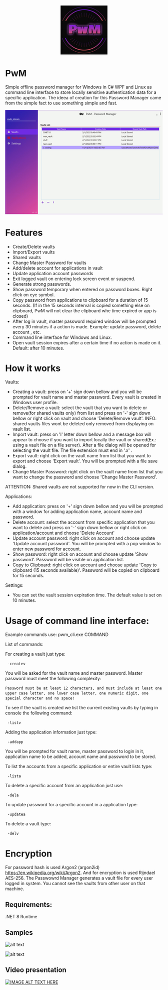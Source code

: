<p align="center">
  <img src="https://github.com/0x78654C/PwM/blob/main/Media/logo.png" width=150>
</p>

# PwM
Simple offline password manager for Windows in C# WPF and Linux as command line interface to store locally sensitive authentication data for a specific application. 
The ideea of creation for this Password Manager came from the simple fact to use something simple and fast.   

![alt text](https://github.com/0x78654C/PwM/blob/main/Media/1v.jpg?raw=true)

# Features

 - Create/Delete vaults
 - Import/Export vaults
 - Shared vaults
 - Change Master Password for vaults
 - Add/delete account for applications in vault
 - Update application account passwords
 - Exit logged vault on entering lock screen event or suspend.
 - Generate strong passwords.
 - Show password temporary when entered on password boxes. Right click on eye symbol.
 - Copy password from applications to clipboard for a duration of 15 seconds.
   (If in the 15 seconds interval is copied something else on clipboard, PwM will not clear the clipboard whe time expired or app is closed) 
 - After log in vault, master password required window will be prompted every 30 minutes if a action is made. Example: update password, delete account , etc.
 - Command line interface for Windows and Linux.
 - Open vault session expires after a certain time if no action is made on it. Default: after 10 minutes.

# How it works

  Vaults:
  - Creating a vault: press on '+' sign down bellow and you will be prompted for vault name and master password. Every vault is created in Windows user profile.
  - Delete/Remove a vault: select the vault that you want to delete or remove(for shared vaults only) from list and press on '-' sign down bellow or right click on vault and choose 'Delete/Remove vault'. INFO: shared vaults files wont be deleted only removed from displaying on vault list.
  - Import vault: press on 'I' letter down bellow and a message box will appear to choose if you want to import locally the vault or shared(Ex.: using a vault file on a file server). After a file dialog will be opened for selecting the vault file. The file extension must end in '.x' .
  - Export vault: right click on the vault name from list that you want to export and choose 'Export vault'. You will be prompted with a file save dialog.
  - Change Master Password: right click on the vault name from list that you want to change the password and choose 'Change Master Password'.
  
  ATTENTION: Shared vaults are not supported for now in the CLI version.
 
  Applications:
  - Add application: press on '+' sign down bellow and you will be prompted with a window for adding application name, account name and password.
  - Delete account: select the account from specific application that you want to delete and press on '-' sign down bellow or right click on application/account and choose 'Delete Account'
  - Update account password: right click on account and choose update 'Update account password'. You will be prompted with a pop window to enter new password for account.
  - Show password: right click on account and choose update 'Show password'. Password will be visible on application list.
  - Copy to Clipboard: right click on account and choose update 'Copy to clipboard (15 seconds available)'. Password will be copied on clipboard for 15 seconds.

  Settings:
  - You can set the vault session expiration time. The default value is set on 10 minutes.

# Usage of command line interface:
 
 Example commands use: pwm_cli.exe COMMAND
 
 List of commands:
 
 For creating a vault just type:
 ```
  -createv
 ```
 You will be asked for the vault name and master password. Master password must meet the following complexity:
 ```
 Password must be at least 12 characters, and must include at least one upper case letter, one lower case letter, one numeric digit, one special character and no space!
 ````

 To see if the vault is created we list the current existing vaults by typing in console the following command:
 ```
  -listv
 ```

 Adding the application information just type:
 ```
  -addapp
 ```
 You will be prompted for vault name, master password to login in it, application name to be added, account name and password to be stored.

 To list the accounts from a specific application or entire vault lists type: 
 ```
  -lista
 ```
 
 To delete a specific account from an application just use:
 ```
  -dela
 ```

 To update password for a specific account in a application type:
 ```
  -updatea
 ```

 To delete a vault type:
 ```
  -delv
 ```
  

# Encryption

For password hash is used Argon2 (argon2id) https://en.wikipedia.org/wiki/Argon2. And for encryption is used Rijndael AES-256.
The Passwowrd Manager generates a vault file for every user logged in system. You cannot see the vaults from other user on that machine.

## Requirements:

.NET 8 Runtime

## Samples


![alt text](https://github.com/0x78654C/PwM/blob/main/Media/1.jpg?raw=true)


![alt text](https://github.com/0x78654C/PwM/blob/main/Media/2.jpg?raw=true)

## Video presentation

[![IMAGE ALT TEXT HERE](https://img.youtube.com/vi/ekZ-ZLQNDtg/0.jpg)](https://www.youtube.com/watch?v=ekZ-ZLQNDtg)


